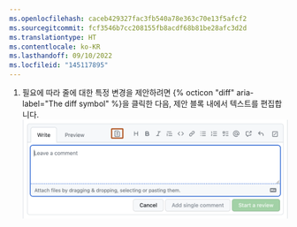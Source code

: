 ```yaml
---
ms.openlocfilehash: caceb429327fac3fb540a78e363c70e13f5afcf2
ms.sourcegitcommit: fcf3546b7cc208155fb8acdf68b81be28afc3d2d
ms.translationtype: HT
ms.contentlocale: ko-KR
ms.lasthandoff: 09/10/2022
ms.locfileid: "145117895"
---
```

1. 필요에 따라 줄에 대한 특정 변경을 제안하려면 {% octicon "diff" aria-label="The diff symbol" %}을 클릭한 다음, 제안 블록 내에서 텍스트를 편집합니다.
![제안 블록](/assets/images/help/pull_requests/suggestion-block.png)

